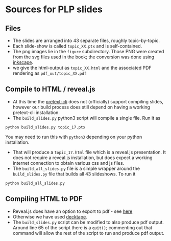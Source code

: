 # Sources for PLP slides

## Files
* The slides are arranged into 43 separate files, roughly topic-by-topic.
* Each slide-show is called `topic_XX.ptx` and is self-contained.
* The png images lie in the `figure` subdirectory. Those PNG were created from the svg files used in the book; the conversion was done using [inkscape](https://inkscape.org/).
* we give the html-output as `topic_XX.html` and the associated PDF rendering as `pdf_out/topic_XX.pdf`

## Compile to HTML / reveal.js
* At this time the [pretext-cli](https://pretextbook.org/doc/guide/html/processing-CLI.html) does not (officially) support compiling slides, however our build process does still depend on having a working pretext-cli installation.
* The `build_slides.py` python3 script will compile a single file. Run it as
```
python build_slides.py topic_17.ptx
```
You may need to run this with `python3` depending on your python installation.
* That will produce a `topic_17.html` file which is a reveal.js presentation. It does not require a reveal.js installation, but does expect a working internet connection to obtain various css and js files.
* The `build_all_slides.py` file is a simple wrapper around the `build_slides.py` file that builds all 43 slideshows. To run it
```
python build_all_slides.py
```

## Compiling HTML to PDF
* Reveal.js does have an option to export to pdf - see [here](https://revealjs.com/pdf-export/)
* Otherwise we have used [decktape](https://github.com/astefanutti/decktape).
* The `build_slides.py` script can be modified to also produce pdf output. Around line 65 of the script there is a `quit()`; commenting out that command will allow the rest of the script to run and produce pdf output.